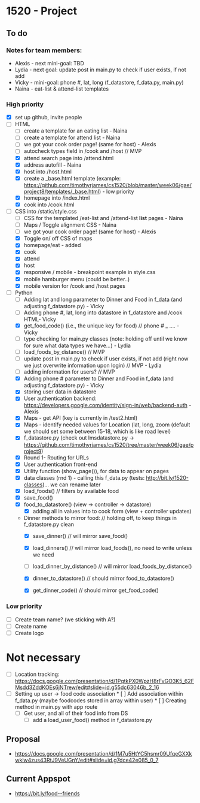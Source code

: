 # 1520 - Project

## To do

### Notes for team members:
* Alexis - next mini-goal: TBD
* Lydia - next goal: update post in main.py to check if user exists, if not add
* Vicky - mini-goal: phone #, lat, long (f_datastore, f_data.py, main.py)
* Naina - eat-list & attend-list templates

### High priority
* [x] set up github, invite people 
* [ ] HTML 
  * [ ] create a template for an eating list - Naina
  * [ ] create a template for attend list - Naina
  * [ ] we got your cook order page! (same for host) - Alexis
  * [ ] autocheck types field in /cook and /host // MVP
  * [x] attend search page into /attend.html
  * [x] address autofill - Naina
  * [x] host into /host.html
  * [x] create a _base.html template (example: https://github.com/timothyrjames/cs1520/blob/master/week06/gae/project8/templates/_base.html) - low priority
  * [x] homepage into /index.html
  * [x] cook into /cook.html
  
* [ ] CSS into /static/style.css
  * [ ] CSS for the templated /eat-list and /attend-list **list** pages - Naina
  * [ ] Maps / Toggle alignment CSS - Naina
  * [ ] we got your cook order page! (same for host) - Alexis
  * [x] Toggle on/ off CSS of maps
  * [x] homepage/eat - added
  * [x] cook
  * [x] attend
  * [x] host
  * [x] responsive / mobile - breakpoint example in style.css
  * [x] mobile hamburger menu (could be better..)
  * [x] mobile version for /cook and /host pages
  
* [ ] Python
  * [ ] Adding lat and long parameter to Dinner and Food in f_data (and adjusting f_datastore.py) - Vicky
  * [ ] Adding phone #, lat, long into datastore in f_datastore and /cook HTML- Vicky
  * [X] get_food_code() (i.e., the unique key for food) // phone # _ .... - Vicky
  * [ ] type checking for main.py classes (note: holding off until we know for sure what data types we have...) - Lydia
  * [ ] load_foods_by_distance() // MVP
  * [ ] update post in main.py to check if user exists, if not add (right now we just overwrite information upon login) // MVP - Lydia
  * [ ] adding information for users? // MVP
  * [x] Adding phone # parameter to Dinner and Food in f_data (and adjusting f_datastore.py) - Vicky
  * [x] storing user data in datastore 
  * [x] User authentication backend: https://developers.google.com/identity/sign-in/web/backend-auth - Alexis
  * [x] Maps - get API (key is currently in /test2.html)
  * [x] Maps - identify needed values for Location (lat, long, zoom (default we should set some between 15-18, which is like road level)
  * [x] f_datastore.py (check out lmsdatastore.py -> https://github.com/timothyrjames/cs1520/tree/master/week06/gae/project9)
  * [x] Round 1- Routing for URLs
  * [x] User authentication front-end
  * [x] Utility function (show_page()),  for data to appear on pages
  * [x] data classes (rnd 1) - calling this f_data.py (tests: http://bit.ly/1520-classes)... we can rename later
  * [x] load_foods() // filters by available food
  * [x] save_food()
  * [x] food_to_datastore() (view -> controller -> datastore)
  	* [x] adding all in values into to cook form (view + controller updates)
  * Dinner methods to mirror food: // holding off, to keep things in f_datastore.py clean
 	 * [X] save_dinner() // will mirror save_food()
 	 * [X] load_dinners() // will mirror load_foods(), no need to write unless we need
 	 * [ ] load_dinner_by_distance() // will mirror load_foods_by_distance()
 	 * [X] dinner_to_datastore() // should mirror food_to_datastore()
 	 * [X] get_dinner_code() // should mirror get_food_code()


### Low priority
* [ ] Create team name? (we sticking with A?)
* [ ] Create name
* [ ] Create logo 

# Not necessary
  * [ ] Location tracking: https://docs.google.com/presentation/d/1PqtkPX0WpzH8rFvGO3K5_62FMsdd3ZddKOEs6jNTrew/edit#slide=id.g55dc63046b_2_16
  * [ ] Setting up user -> food code association 
    	* [ ] Add association within f_data.py (maybe foodcodes stored in array within user)
    	* [ ] Creating method in main.py with app route
   	* [ ] Get user, and all of their food info from DS
    	* [ ] add a load_user_food() method in f_datastore.py
	
## Proposal
* https://docs.google.com/presentation/d/1M7u5HtYC5hsmr09UfqeGXXkwklw4zus43RtJ9VeUGnY/edit#slide=id.g7dce42e085_0_7

## Current Appspot
* https://bit.ly/food--friends
